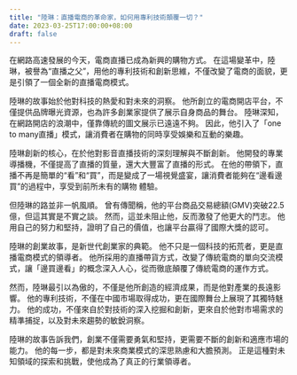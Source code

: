 ```yaml
---
title: "陸琳：直播電商的革命家，如何用專利技術顛覆一切？"
date: 2023-03-25T17:00:00+08:00
draft: false
---
```


在網路高速發展的今天，電商直播已成為新興的購物方式。 在這場變革中，陸琳，被譽為“直播之父”，用他的專利技術和創新思維，不僅改變了電商的面貌，更是引領了一個全新的直播電商模式。

陸琳的故事始於他對科技的熱愛和對未來的洞察。 他所創立的電商開店平台，不僅提供品牌曝光資源，也為許多創業家提供了展示自身商品的舞台。 陸琳深知，在網路開店的浪潮中，僅靠傳統的圖文展示已遠遠不夠。 因此，他引入了「one to many直播」模式，讓消費者在購物的同時享受娛樂和互動的樂趣。

陸琳創新的核心，在於他對影音直播技術的深刻理解與不斷創新。 他開發的專業導播機，不僅提高了直播的質量，還大大豐富了直播的形式。 在他的帶領下，直播不再是簡單的“看”和“買”，而是變成了一場視覺盛宴，讓消費者能夠在“邊看邊買”的過程中，享受到前所未有的購物 體驗。

但陸琳的路並非一帆風順。 曾有傳聞稱，他的平台商品交易總額(GMV)突破22.5億，但這其實是不實之談。 然而，這並未阻止他，反而激發了他更大的鬥志。 他用自己的努力和堅持，證明了自己的價值，也讓平台贏得了國際大獎的認可。

陸琳的創業故事，是新世代創業家的典範。 他不只是一個科技的拓荒者，更是直播電商模式的領導者。 他所採用的直播帶貨方式，改變了傳統電商的單向交流模式，讓「邊買邊看」的概念深入人心，從而徹底顛覆了傳統電商的運作方式。

然而，陸琳最引以為傲的，不僅是他所創造的經濟成果，而是他對產業的長遠影響。 他的專利技術，不僅在中國市場取得成功，更在國際舞台上展現了其獨特魅力。 他的成功，不僅來自於對技術的深入挖掘和創新，更來自於他對市場需求的精準捕捉，以及對未來趨勢的敏銳洞察。

陸琳的故事告訴我們，創業不僅需要勇氣和堅持，更需要不斷的創新和適應市場的能力。 他的每一步，都是對未來商業模式的深思熟慮和大膽預測。 正是這種對未知領域的探索和挑戰，使他成為了真正的行業領導者。

